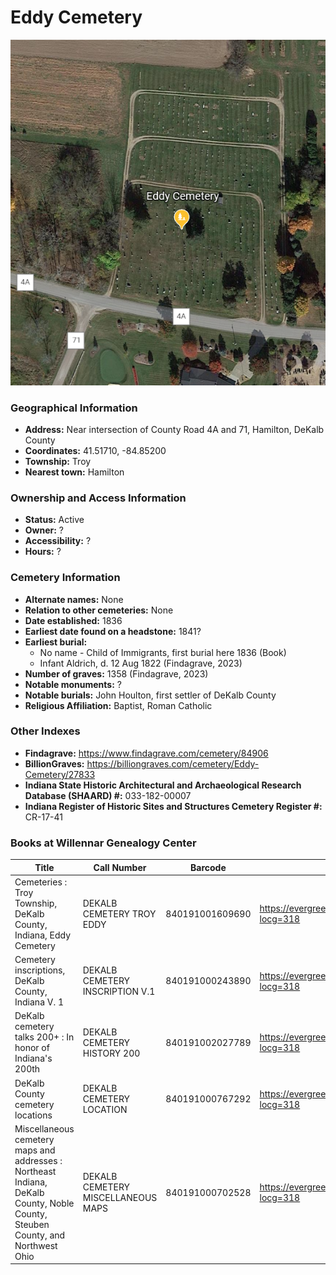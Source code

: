 # Eddy Cemetery

![Eddy Cemetery on Google Earth](https://github.com/FyoAtEPL/DeKalbCemeteries/blob/main/images/mapImages/EddyEarth.png "Eddy Cemetery on Google Earth")

### Geographical Information
- **Address:** Near intersection of County Road 4A and 71, Hamilton, DeKalb County
- **Coordinates:** 41.51710, -84.85200
- **Township:** Troy
- **Nearest town:** Hamilton

### Ownership and Access Information
- **Status:** Active
- **Owner:** ?
- **Accessibility:** ?
- **Hours:** ?

### Cemetery Information
- **Alternate names:** None
- **Relation to other cemeteries:** None
- **Date established:** 1836
- **Earliest date found on a headstone:** 1841?
- **Earliest burial:** 
  - No name - Child of Immigrants, first burial here 1836 (Book)
  - Infant Aldrich, d. 12 Aug 1822 (Findagrave, 2023)
- **Number of graves:**  1358 (Findagrave, 2023)
- **Notable monuments:** ? 
- **Notable burials:** John Houlton, first settler of DeKalb County
- **Religious Affiliation:** Baptist, Roman Catholic

### Other Indexes
- **Findagrave:** https://www.findagrave.com/cemetery/84906
- **BillionGraves:** https://billiongraves.com/cemetery/Eddy-Cemetery/27833
- **Indiana State Historic Architectural and Archaeological Research Database (SHAARD) #:** 033-182-00007
- **Indiana Register of Historic Sites and Structures Cemetery Register #:** CR-17-41


### Books at Willennar Genealogy Center
| Title | Call Number | Barcode | Evergreen Record |
| ------------ | ------------ | ------------ | ------------ |
| Cemeteries : Troy Township, DeKalb County, Indiana, Eddy Cemetery | DEKALB CEMETERY TROY EDDY | 840191001609690 | https://evergreen.lib.in.us/eg/opac/record/20712153?locg=318 |
| Cemetery inscriptions, DeKalb County, Indiana V. 1 | DEKALB CEMETERY INSCRIPTION V.1 | 840191000243890 | https://evergreen.lib.in.us/eg/opac/record/20697937?locg=318 |
| DeKalb cemetery talks 200+ : In honor of Indiana's 200th | DEKALB CEMETERY HISTORY 200 | 840191002027789 | https://evergreen.lib.in.us/eg/opac/record/20859537?locg=318 |
| DeKalb County cemetery locations | DEKALB CEMETERY LOCATION | 840191000767292 | https://evergreen.lib.in.us/eg/opac/record/20670319?locg=318 |
| Miscellaneous cemetery maps and addresses : Northeast Indiana, DeKalb County, Noble County, Steuben County, and Northwest Ohio | DEKALB CEMETERY MISCELLANEOUS MAPS | 840191000702528 | https://evergreen.lib.in.us/eg/opac/record/20673421?locg=318 |
